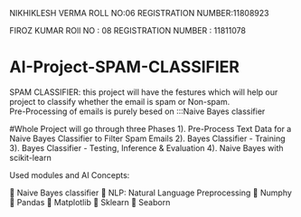 NIKHIKLESH VERMA
ROLL NO:06
REGISTRATION NUMBER:11808923

FIROZ KUMAR
ROll NO : 08
REGISTRATION NUMBER : 11811078


# AI-Project-SPAM-CLASSIFIER
SPAM CLASSIFIER: this project will have the festures which will help our project to classify whether the email is spam or Non-spam.  
Pre-Processing of emails is purely besed on :::Naive Bayes classifier


#Whole Project will go through three Phases 
1). Pre-Process Text Data for a Naive
Bayes Classifier to Filter Spam Emails
2). Bayes Classifier - Training
3). Bayes Classifier - Testing, Inference & Evaluation
4). Naive Bayes with scikit-learn


Used modules and AI Concepts:

 Naive Bayes classifier
 NLP: Natural Language Preprocessing 
 Numphy
 Pandas
 Matplotlib
 Sklearn
 Seaborn
